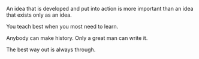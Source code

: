 An idea that is developed and put into action is more important than an idea that exists only as an idea.

You teach best when you most need to learn.

Anybody can make history. Only a great man can write it.

The best way out is always through.